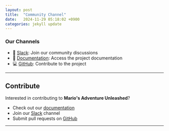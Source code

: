 ```yaml
---
layout: post
title:  "Community Channel"
date:   2024-11-29 05:18:02 +0900
categories: jekyll update
---
```


### Our Channels
- 🤝 [Slack](https://slack.com): Join our community discussions
- 📄 [Documentation](https://wnstndks.github.io/OSSW/): Access the project documentation
- 💻 [GitHub](https://github.com/wnstndks/OSSW): Contribute to the project

---

## Contribute
Interested in contributing to **Mario's Adventure Unleashed**?

- Check out our [documentation](https://ossw-project.readthedocs.io/)
- Join our [Slack](https://slack.com) channel
- Submit pull requests on [GitHub](https://github.com/wnstndks/OSSW)

---